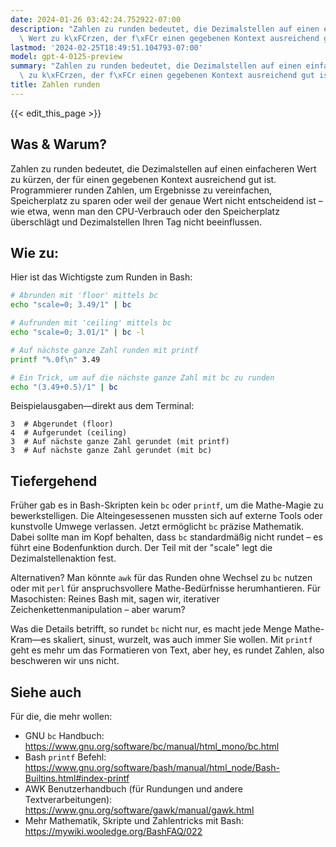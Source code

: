 ```yaml
---
date: 2024-01-26 03:42:24.752922-07:00
description: "Zahlen zu runden bedeutet, die Dezimalstellen auf einen einfacheren\
  \ Wert zu k\xFCrzen, der f\xFCr einen gegebenen Kontext ausreichend gut ist. Programmierer\u2026"
lastmod: '2024-02-25T18:49:51.104793-07:00'
model: gpt-4-0125-preview
summary: "Zahlen zu runden bedeutet, die Dezimalstellen auf einen einfacheren Wert\
  \ zu k\xFCrzen, der f\xFCr einen gegebenen Kontext ausreichend gut ist. Programmierer\u2026"
title: Zahlen runden
---
```


{{< edit_this_page >}}

## Was & Warum?

Zahlen zu runden bedeutet, die Dezimalstellen auf einen einfacheren Wert zu kürzen, der für einen gegebenen Kontext ausreichend gut ist. Programmierer runden Zahlen, um Ergebnisse zu vereinfachen, Speicherplatz zu sparen oder weil der genaue Wert nicht entscheidend ist – wie etwa, wenn man den CPU-Verbrauch oder den Speicherplatz überschlägt und Dezimalstellen Ihren Tag nicht beeinflussen.

## Wie zu:

Hier ist das Wichtigste zum Runden in Bash:

```Bash
# Abrunden mit 'floor' mittels bc
echo "scale=0; 3.49/1" | bc

# Aufrunden mit 'ceiling' mittels bc
echo "scale=0; 3.01/1" | bc -l

# Auf nächste ganze Zahl runden mit printf
printf "%.0f\n" 3.49

# Ein Trick, um auf die nächste ganze Zahl mit bc zu runden
echo "(3.49+0.5)/1" | bc
```

Beispielausgaben—direkt aus dem Terminal:

```
3  # Abgerundet (floor)
4  # Aufgerundet (ceiling)
3  # Auf nächste ganze Zahl gerundet (mit printf)
3  # Auf nächste ganze Zahl gerundet (mit bc)
```

## Tiefergehend

Früher gab es in Bash-Skripten kein `bc` oder `printf`, um die Mathe-Magie zu bewerkstelligen. Die Alteingesessenen mussten sich auf externe Tools oder kunstvolle Umwege verlassen. Jetzt ermöglicht `bc` präzise Mathematik. Dabei sollte man im Kopf behalten, dass `bc` standardmäßig nicht rundet – es führt eine Bodenfunktion durch. Der Teil mit der "scale" legt die Dezimalstellenaktion fest.

Alternativen? Man könnte `awk` für das Runden ohne Wechsel zu `bc` nutzen oder mit `perl` für anspruchsvollere Mathe-Bedürfnisse herumhantieren. Für Masochisten: Reines Bash mit, sagen wir, iterativer Zeichenkettenmanipulation – aber warum?

Was die Details betrifft, so rundet `bc` nicht nur, es macht jede Menge Mathe-Kram—es skaliert, sinust, wurzelt, was auch immer Sie wollen. Mit `printf` geht es mehr um das Formatieren von Text, aber hey, es rundet Zahlen, also beschweren wir uns nicht.

## Siehe auch

Für die, die mehr wollen:

- GNU `bc` Handbuch: https://www.gnu.org/software/bc/manual/html_mono/bc.html
- Bash `printf` Befehl: https://www.gnu.org/software/bash/manual/html_node/Bash-Builtins.html#index-printf
- AWK Benutzerhandbuch (für Rundungen und andere Textverarbeitungen): https://www.gnu.org/software/gawk/manual/gawk.html
- Mehr Mathematik, Skripte und Zahlentricks mit Bash: https://mywiki.wooledge.org/BashFAQ/022
